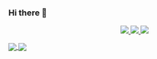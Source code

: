 ### Hi there 👋

<p align="center">
  <a href="https://instagram.com/imraka_a">
     <img src="https://img.shields.io/badge/-raka%20atmaja-blue?style=for-the-badge&logo=Instagram&logoColor=00AEFF&labelColor=black&color=black">
   </a>
  <a href="https://www.linkedin.com/in/rakaatmaja/">
    <img src="https://img.shields.io/badge/-raka%20putra%20atmaja-blue?style=for-the-badge&logo=Linkedin&logoColor=00AEFF&labelColor=black&color=black">
  </a>
  <a href="mailto:rakaa.dev@gmail.com">
    <img src="https://img.shields.io/badge/rakaa.dev@gmail.com-0078D4?style=for-the-badge&logo=Microsoft-Outlook&logoColor=00AEFF&labelColor=black&color=black">
  </a>
</p>

<a href="https://github.com/rakaatmaja">
  <img align="center" src="https://github-readme-stats.vercel.app/api?username=rakaatmaja&count_private=true&show_icons=true&theme=chartreuse-dark" />
</a>
<a href="https://github.com/rakaatmaja">
  <img align="center" src="https://github-readme-stats.vercel.app/api/top-langs/?username=rakaatmaja&layout=compact&theme=chartreuse-dark&langs_count=8" />
</a>
